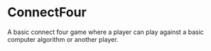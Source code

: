 # ConnectFour
 A basic connect four game where a player can play against a basic computer algorithm or another player.
